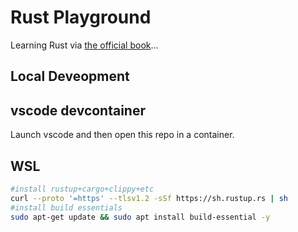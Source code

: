 # Rust Playground

Learning Rust via [the official book](https://doc.rust-lang.org/book/)...

## Local Deveopment

## vscode devcontainer

Launch vscode and then open this repo in a container. 

## WSL

```bash
#install rustup+cargo+clippy+etc
curl --proto '=https' --tlsv1.2 -sSf https://sh.rustup.rs | sh
#install build essentials
sudo apt-get update && sudo apt install build-essential -y
```